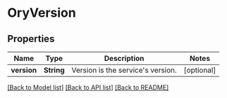 # OryVersion

## Properties
Name | Type | Description | Notes
------------ | ------------- | ------------- | -------------
**version** | **String** | Version is the service&#39;s version. | [optional] 

[[Back to Model list]](../README.md#documentation-for-models) [[Back to API list]](../README.md#documentation-for-api-endpoints) [[Back to README]](../README.md)


